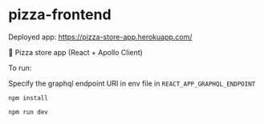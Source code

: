 # pizza-frontend

Deployed app: https://pizza-store-app.herokuapp.com/

🍕 Pizza store app (React + Apollo Client)

To run:

Specify the graphql endpoint URI in env file in `REACT_APP_GRAPHQL_ENDPOINT`

`npm install`

`npm run dev`

